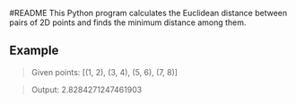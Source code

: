 #README
This Python program calculates the Euclidean distance between pairs of 2D points and finds the minimum distance among them.

## Example

> Given points: [(1, 2), (3, 4), (5, 6), (7, 8)]

> Output: 2.8284271247461903
